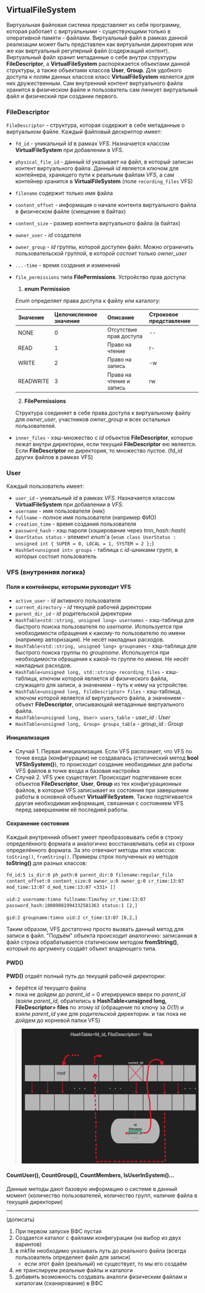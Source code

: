 ## VirtualFileSystem

Виртуальная файловая система представляет из себя программу, которая работает с виртуальными - существующими только в оперативной памяти - файлами. Виртуальный файл в рамках данной реализации может быть представлен как виртуальная директория или же как виртуальный регулярный файл (содержащий контент). Виртуальный файл хранит метаданные о себе внутри структуры __FileDescriptor__, а __VirtualFileSystem__ распоряжается объектами данной структуры, а также объектами классов __User__, __Group__.  Для удобного доступа к полям данных классов класс __VirtualFileSystem__ является для них дружественным. Сам внутренний контент виртуального файла хранится в физическом файле и пользователь сам линкует виртуальный файл и физический при создании первого.

### FileDescriptor

`FileDescriptor` - структура, которая содержит в себе метаданные о виртуальном файле. Каждый файловый дескриптор имеет:

- `fd_id` - уникальный _id_ в рамках _VFS_. Назначается классом __VirtualFileSystem__ при добавлении в _VFS_.
- `physical_file_id` - данный _id_ указывает на файл, в который записан контент виртуального файла. Данный _id_  является ключом для контейнера, хранящего пути к реальным файлам _VFS_, а сам контейнер хранится в  __VirtualFileSystem__ (поле `recording_files` VFS)
- `filename` содержит только имя файла
- `content_offset` - информация о начале контента виртуального файла в физическом файле (смещение в байтах) 
- `content_size` - размер контента виртуального файла (в байтах) 
- `owner_user` - _id_ создателя
- `owner_group` - _id_ группы, которой доступен файл. Можно ограничить пользовательской группой, в которой состоит только _owner_user_
- `...-time` - время создания и изменений
- `file_permissions` типа __FilePermissions__. Устройство прав доступа:

    1. __enum Permission__

    _Enum_ определяет права доступа к файлу или каталогу:

    | Значение | Целочисленное значение | Описание | Строковое представление |
    | ----------------------- | ------------------------ | ------------------------- | ------------------------|
    | NONE | 0 | Отсутствие прав доступа | -- |
    | READ | 1 | Право на чтение | r- |
    | WRITE | 2 | Право на запись | -w |
    | READWRITE | 3 |Права на чтение и запись | rw |

    2.  __FilePermissions__

    Структура соединяет в себе права доступа к виртуальному файлу для *owner_user*, участников *owner_group* и всех остальных  пользователей.

- `inner_files` - хэш-множество с _id_ объектов __FileDescriptor__, которые лежат внутри директории, если текущий __FileDescriptor__ ею является. Если __FileDescriptor__ не директория, то множество пустое. (fd_id других файлов в рамках VFS)

### User

Каждый пользователь имеет:

- `user_id` - уникальный _id_ в рамках _VFS_. Назначается классом __VirtualFileSystem__ при добавлении в _VFS_.
- `username` - имя пользователя (ник)
- `fullname` - полное имя пользователя (например ФИО)
- `creation_time` - время создания пользователя
- `password_hash` - хэш пароля (хэширование через *tmn_hash::hash<unsigned long>*)
- `UserStatus status` - элемент _enum_'а (`enum class UserStatus : unsigned int { SUPER = 0, LOCAL = 1, SYSTEM = 2 };`)
- `HashSet<unsigned int> groups` - таблица с _id_-шниками групп, в которых состоит пользователь

### VFS (внутренняя логика)

#### Поля и контейнеры, которыми руководит VFS

- `active_user` - _id_ активного пользователя
- `current_directory` - _id_ текущей рабочей директории
- `parent_dir_id` - _id_ родительской директории
- `HashTable<std::string, unsigned long> usernames` - хэш-таблица для быстрого поиска пользователя по _username_. Используется при необходимости обращения к какому-то пользователю по имени (например авторизация). Не несёт накладных расходов.
- `HashTable<std::string, unsigned long> groupnames` - хэш-таблица для быстрого поиска группы по _groupname_. Используется при необходимости обращения к какой-то группе по имени. Не несёт накладных расходов.
- `HashTable<unsigned long, std::string> recording_files` - хэш-таблица, ключом которой является _id_ физического файла, служащего для записи, а значением - путь к нему на устройстве.
- `HashTable<unsigned long, FileDescriptor> files` - хэш-таблица, ключом которой является _id_ виртуального файла, а значением - объект __FileDescriptor__, описывающий метаданные виртуального файла.
- `HashTable<unsigned long, User> users_table` - *user_id* : *User*
- `HashTable<unsigned long, Group> groups_table` - *group_id* : *Group*

#### Инициализация 

- Случай 1. Первая инициализация.
    Если VFS распознает, что VFS по точке входа (конфигурации) не создавалась (статический метод __bool VFSInSystem()__), то происходит создание необходимых для работы VFS файлов в точке входа и базовая настройка
- Случай 2. VFS уже существует.
    Происходит подтягивание всех объектов __FileDescriptor__, __User__, __Group__ из тех конфигурационных файлов, в которые VFS записывает их состояния при завершении работы в основной объект __VirtualFileSystem__. Также подтягивается другая необходимая информация, связанная с состоянием VFS перед завершением её последней работы.

#### Сохранение состояния 

Каждый внутренний объект умеет преобразовывать себя в строку определённого формата и аналогично восстанавливать себя из строки определённого формата. За это отвечают методы этих классов: `toString()`, `fromString()`. Примеры строк полученных из методов __toString()__ для разных классов:

```
fd_id:5 is_dir:0 ph_path:0 parent_dir:0 filename:regular_file content_offset:0 content_size:0 owner_u:0 owner_g:0 cr_time:13:07 mod_time:13:07 d_mod_time:13:07 <331> []

uid:2 username:timno fullname:Timofey cr_time:13:07 password_hash:10089081994332581363 status:1 [2,]

gid:2 groupname:timno uid:2 cr_time:13:07 [0,2,]
```

Таким образом, VFS достаточно просто вызвать данный метод для записи в файл. "Подъём" объекта происходит аналогично: записанная в файл строка обрабатывается статическим методом __fromString()__, который по аргументу создаёт объект владеющего типа.

#### PWD()

__PWD()__ отдаёт полный путь до текущей рабочей директории:

- берётся _id_ текущего файла
- пока не дойдем до *parent_id* = 0 итерируемся вверх по *parent_id* (взяли *parent_id*, обратились в __HashTable<unsigned long, FileDescriptor> files__ по этому _id_ (обращение по ключу за _О(1)_) и взяли *parent_id* уже для родительской директории. и так пока не дойдем до корневой папки VFS)

> ![PWD](../img/PWDforVFS.png)

#### CountUser(), CountGroup(), CountMembers, IsUserInSystem()...

Данные методы дают базовую информацию о системе в данный момент (количество пользователей, количество групп, наличие файла в текущей директории)

---

(дописать)

1) При первом запуске ВФС пустая
2) Создается каталог с файлами конфигурации (на выбор из двух варинтов)
3) в mkfile необходимо указывать путь до реального файла (всегда пользователь определяет файл для записи)
    - если этот файл (реальный) не существует, то мы его создаём
4) не транслируем реальные файлы и каталоги
5) добавить возможность создавать аналоги физическим файлам и каталогам (сканирование) в ВФС